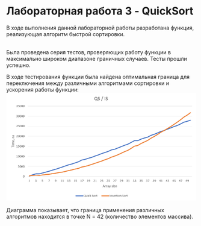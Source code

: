 # Лабораторная работа 3 - QuickSort

В ходе выполнения данной лабораторной работы разработана функция, реализующая алгоритм быстрой сортировки.
  <br /><br />

Была проведена серия тестов, проверяющих работу функции в максимально широком диапазоне граничных случаев. Тесты прошли успешно.
  <br />

В ходе тестирования функции была найдена оптимальная граница для переключения между различными алгоритмами сортировки и ускорения работы функции:
![alt text](https://github.com/JackArrow99/Algorithms-labs/blob/main/Lab-3/Diagram.png) 

Диаграмма показывает, что граница применения различных алгоритмов находится в точке N = 42 (количество элементов массива).
